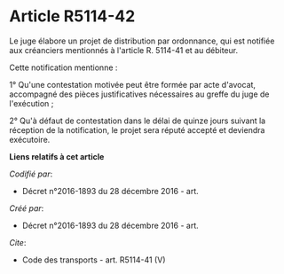 # Article R5114-42

Le juge élabore un projet de distribution par ordonnance, qui est notifiée aux créanciers mentionnés à l'article R. 5114-41
et au débiteur. 

Cette notification mentionne : 

1° Qu'une contestation motivée peut être formée par acte d'avocat, accompagné des pièces justificatives nécessaires au greffe
du juge de l'exécution ; 

2° Qu'à défaut de contestation dans le délai de quinze jours suivant la réception de la notification, le projet sera réputé
accepté et deviendra exécutoire.

**Liens relatifs à cet article**

_Codifié par_:

  - Décret n°2016-1893 du 28 décembre 2016 - art.

_Créé par_:

  - Décret n°2016-1893 du 28 décembre 2016 - art.

_Cite_:

  - Code des transports - art. R5114-41 (V)
